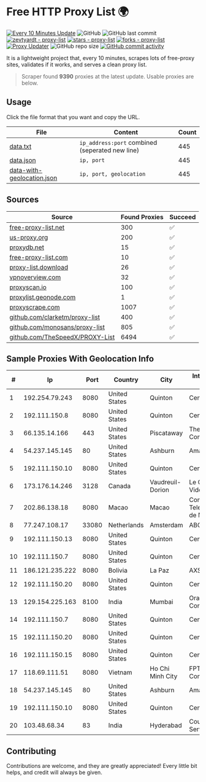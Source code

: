 
# Free HTTP Proxy List 🌍

[![Every 10 Minutes Update](https://github.com/mertguvencli/http-proxy-list/actions/workflows/main.yml/badge.svg?branch=main)](https://github.com/mertguvencli/http-proxy-list/actions/workflows/main.yml)
![GitHub](https://img.shields.io/github/license/mertguvencli/http-proxy-list)
![GitHub last commit](https://img.shields.io/github/last-commit/mertguvencli/http-proxy-list)
[![zevtyardt - proxy-list](https://img.shields.io/static/v1?label=zevtyardt&message=proxy-list&color=blue&logo=github)](https://github.com/zevtyardt/proxy-list "Go to GitHub repo")
[![stars - proxy-list](https://img.shields.io/github/stars/zevtyardt/proxy-list?style=social)](https://github.com/zevtyardt/proxy-list)
[![forks - proxy-list](https://img.shields.io/github/forks/zevtyardt/proxy-list?style=social)](https://github.com/zevtyardt/proxy-list)
[![Proxy Updater](https://github.com/zevtyardt/proxy-list/workflows/Proxy%20Updater/badge.svg)](https://github.com/zevtyardt/proxy-list/actions?query=workflow:"Proxy+Updater")
![GitHub repo size](https://img.shields.io/github/repo-size/zevtyardt/proxy-list)
[![GitHub commit activity](https://img.shields.io/github/commit-activity/m/zevtyardt/proxy-list?logo=commits)](https://github.com/zevtyardt/proxy-list/commits/main)

It is a lightweight project that, every 10 minutes, scrapes lots of free-proxy sites, validates if it works, and serves a clean proxy list.

> Scraper found **9390** proxies at the latest update. Usable proxies are below.

## Usage

Click the file format that you want and copy the URL.

|File|Content|Count|
|----|-------|-----|
|[data.txt](https://raw.githubusercontent.com/mertguvencli/http-proxy-list/main/proxy-list/data.txt)|`ip_address:port` combined (seperated new line)|445|
|[data.json](https://raw.githubusercontent.com/mertguvencli/http-proxy-list/main/proxy-list/data.json)|`ip, port`|445|
|[data-with-geolocation.json](https://raw.githubusercontent.com/mertguvencli/http-proxy-list/main/proxy-list/data-with-geolocation.json)|`ip, port, geolocation`|445|

## Sources

|Source|Found Proxies|Succeed|
|------|-------------|-------|
|[free-proxy-list.net](https://free-proxy-list.net)|300|✅|
|[us-proxy.org](https://www.us-proxy.org)|200|✅|
|[proxydb.net](http://proxydb.net)|15|✅|
|[free-proxy-list.com](https://free-proxy-list.com/?page=&port=&type%5B%5D=http&type%5B%5D=https&up_time=0&search=Search)|10|✅|
|[proxy-list.download](https://www.proxy-list.download/HTTP)|26|✅|
|[vpnoverview.com](https://vpnoverview.com/privacy/anonymous-browsing/free-proxy-servers)|32|✅|
|[proxyscan.io](https://www.proxyscan.io)|100|✅|
|[proxylist.geonode.com](https://proxylist.geonode.com/api/proxy-list?limit=300&page=1&sort_by=lastChecked&sort_type=desc&protocols=http,https)|1|✅|
|[proxyscrape.com](https://api.proxyscrape.com/v2/?request=displayproxies&protocol=http&timeout=10000&country=all&ssl=all&anonymity=all)|1007|✅|
|[github.com/clarketm/proxy-list](https://raw.githubusercontent.com/clarketm/proxy-list/master/proxy-list-raw.txt)|400|✅|
|[github.com/monosans/proxy-list](https://raw.githubusercontent.com/monosans/proxy-list/main/proxies/http.txt)|805|✅|
|[github.com/TheSpeedX/PROXY-List](https://raw.githubusercontent.com/TheSpeedX/PROXY-List/master/http.txt)|6494|✅|


## Sample Proxies With Geolocation Info

|#|Ip|Port|Country|City|Internet Service Provider|
|-|--|----|-------|----|-------------------------|
|1|192.254.79.243|8080|United States|Quinton|Centrilogic|
|2|192.111.150.8|8080|United States|Quinton|Centrilogic|
|3|66.135.14.166|443|United States|Piscataway|The Constant Company, LLC|
|4|54.237.145.145|80|United States|Ashburn|Amazon.com, Inc.|
|5|192.111.150.10|8080|United States|Quinton|Centrilogic|
|6|173.176.14.246|3128|Canada|Vaudreuil-Dorion|Le Groupe Videotron Ltee|
|7|202.86.138.18|8080|Macao|Macao|Companhia de Telecomunicacoes de Macau|
|8|77.247.108.17|33080|Netherlands|Amsterdam|ABC Consultancy|
|9|192.111.150.13|8080|United States|Quinton|Centrilogic|
|10|192.111.150.7|8080|United States|Quinton|Centrilogic|
|11|186.121.235.222|8080|Bolivia|La Paz|AXS Bolivia S. A.|
|12|192.111.150.20|8080|United States|Quinton|Centrilogic|
|13|129.154.225.163|8100|India|Mumbai|Oracle Corporation|
|14|192.111.150.7|8080|United States|Quinton|Centrilogic|
|15|192.111.150.20|8080|United States|Quinton|Centrilogic|
|16|192.111.150.15|8080|United States|Quinton|Centrilogic|
|17|118.69.111.51|8080|Vietnam|Ho Chi Minh City|FPT Telecom Company|
|18|54.237.145.145|80|United States|Ashburn|Amazon.com, Inc.|
|19|192.111.150.10|8080|United States|Quinton|Centrilogic|
|20|103.48.68.34|83|India|Hyderabad|Country Online Services PVT LTD|



## Contributing

Contributions are welcome, and they are greatly appreciated! Every
little bit helps, and credit will always be given.

